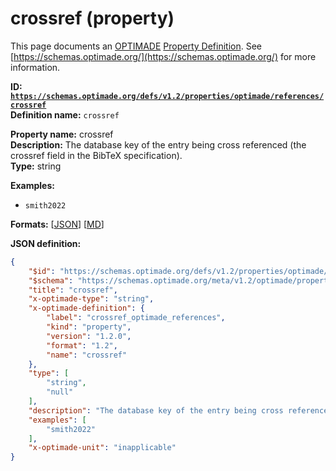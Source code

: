 # crossref (property)

This page documents an [OPTIMADE](https://www.optimade.org/) [Property Definition](https://schemas.optimade.org/#definitions). See [https://schemas.optimade.org/](https://schemas.optimade.org/) for more information.

**ID: [`https://schemas.optimade.org/defs/v1.2/properties/optimade/references/crossref`](https://schemas.optimade.org/defs/v1.2/properties/optimade/references/crossref.md)**  
**Definition name:** `crossref`

**Property name:** crossref  
**Description:** The database key of the entry being cross referenced (the crossref field in the BibTeX specification).  
**Type:** string  



**Examples:**

- `smith2022`

**Formats:** [[JSON](crossref.json)] [[MD](crossref.md)]

**JSON definition:**

``` json
{
    "$id": "https://schemas.optimade.org/defs/v1.2/properties/optimade/references/crossref",
    "$schema": "https://schemas.optimade.org/meta/v1.2/optimade/property_definition.json",
    "title": "crossref",
    "x-optimade-type": "string",
    "x-optimade-definition": {
        "label": "crossref_optimade_references",
        "kind": "property",
        "version": "1.2.0",
        "format": "1.2",
        "name": "crossref"
    },
    "type": [
        "string",
        "null"
    ],
    "description": "The database key of the entry being cross referenced (the crossref field in the BibTeX specification).",
    "examples": [
        "smith2022"
    ],
    "x-optimade-unit": "inapplicable"
}
```